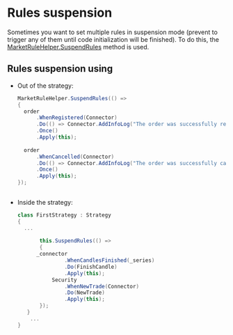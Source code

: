 # Rules suspension

Sometimes you want to set multiple rules in suspension mode (prevent to trigger any of them until code initialization will be finished). To do this, the [MarketRuleHelper.SuspendRules](xref:StockSharp.Algo.MarketRuleHelper.SuspendRules(System.Action)) method is used. 

## Rules suspension using

- Out of the strategy:

  ```cs
  MarketRuleHelper.SuspendRules(() =>	
  {
  	order
  		.WhenRegistered(Connector)
  		.Do(() => Connector.AddInfoLog("The order was successfully registered."))
  		.Once()
  		.Apply(this);
  	
  	order
  		.WhenCancelled(Connector)
  		.Do(() => Connector.AddInfoLog("The order was successfully cancelled."))
  		.Once()
  		.Apply(this);
  });
  							
  ```
- Inside the strategy:

  ```cs
  class FirstStrategy : Strategy
  {
  	...
  	
         this.SuspendRules(() =>
         {
  		_connector
                 .WhenCandlesFinished(_series)
                 .Do(FinishCandle)
                 .Apply(this);
             Security
                 .WhenNewTrade(Connector)
                 .Do(NewTrade)
                 .Apply(this);
         });
     }
      ...
  }
  							
  ```
